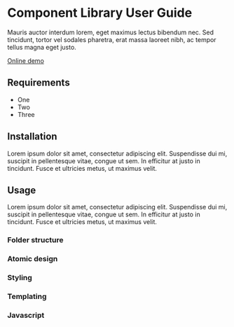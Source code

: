 # Component Library User Guide

Mauris auctor interdum lorem, eget maximus lectus bibendum nec. Sed tincidunt, tortor vel sodales pharetra, erat massa laoreet nibh, ac tempor tellus magna eget justo.

[Online demo](https://www.google.com)

## Requirements

- One
- Two
- Three

## Installation

Lorem ipsum dolor sit amet, consectetur adipiscing elit. Suspendisse dui mi, suscipit in pellentesque vitae, congue ut sem. In efficitur at justo in tincidunt. Fusce et ultricies metus, ut maximus velit.

## Usage

Lorem ipsum dolor sit amet, consectetur adipiscing elit. Suspendisse dui mi, suscipit in pellentesque vitae, congue ut sem. In efficitur at justo in tincidunt. Fusce et ultricies metus, ut maximus velit.

### Folder structure

### Atomic design

### Styling

### Templating

### Javascript
